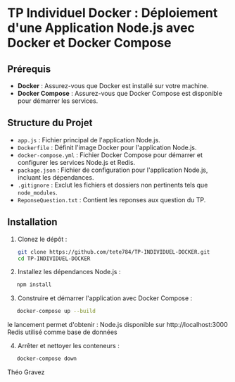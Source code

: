 # TP Individuel Docker : Déploiement d'une Application Node.js avec Docker et Docker Compose

## Prérequis

- **Docker** : Assurez-vous que Docker est installé sur votre machine.
- **Docker Compose** : Assurez-vous que Docker Compose est disponible pour démarrer les services.

## Structure du Projet

- `app.js` : Fichier principal de l'application Node.js.
- `Dockerfile` : Définit l'image Docker pour l'application Node.js.
- `docker-compose.yml` : Fichier Docker Compose pour démarrer et configurer les services Node.js et Redis.
- `package.json` : Fichier de configuration pour l'application Node.js, incluant les dépendances.
- `.gitignore` : Exclut les fichiers et dossiers non pertinents tels que `node_modules`.
- `ReponseQuestion.txt` : Contient les reponses aux question du TP.

## Installation

1. Clonez le dépôt :
   ```bash
   git clone https://github.com/tete784/TP-INDIVIDUEL-DOCKER.git
   cd TP-INDIVIDUEL-DOCKER
   ```
2. Installez les dépendances Node.js :
```bash
   npm install
   ```
3. Construire et démarrer l'application avec Docker Compose :
```bash
   docker-compose up --build
   ```
le lancement permet d'obtenir :
Node.js disponible sur http://localhost:3000
Redis utilisé comme base de données

4. Arrêter et nettoyer les conteneurs :
```bash
   docker-compose down
   ```

Théo Gravez